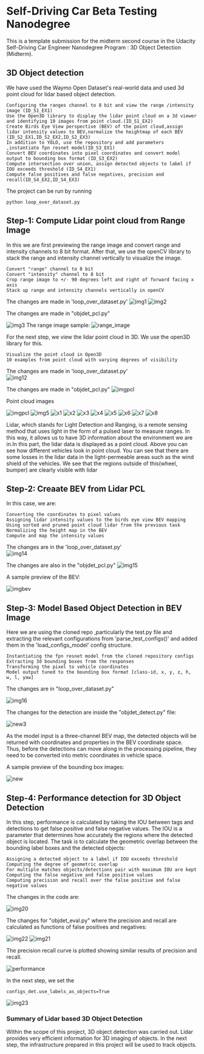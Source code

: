 # Self-Driving Car Beta Testing Nanodegree

This is a template submission for the midterm second course in the Udacity Self-Driving Car Engineer Nanodegree Program : 3D Object Detection (Midterm).

## 3D Object detection

We have used the Waymo Open Dataset's real-world data and used 3d point cloud for lidar based object detection.

    Configuring the ranges channel to 8 bit and view the range /intensity image (ID_S1_EX1)
    Use the Open3D library to display the lidar point cloud on a 3d viewer and identifying 10 images from point cloud.(ID_S1_EX2)
    Create Birds Eye View perspective (BEV) of the point cloud,assign lidar intensity values to BEV,normalize the heightmap of each BEV (ID_S2_EX1,ID_S2_EX2,ID_S2_EX3)
    In addition to YOLO, use the repository and add parameters ,instantiate fpn resnet model(ID_S3_EX1)
    Convert BEV coordinates into pixel coordinates and convert model output to bounding box format (ID_S3_EX2)
    Compute intersection over union, assign detected objects to label if IOU exceeds threshold (ID_S4_EX1)
    Compute false positives and false negatives, precision and recall(ID_S4_EX2,ID_S4_EX3)

The project can be run by running

``` 
python loop_over_dataset.py
```


## Step-1: Compute Lidar point cloud from Range Image

In this we are first previewing the range image and convert range and intensity channels to 8 bit format. After that, we use the openCV library to stack the range and intensity channel vertically to visualize the image.

    Convert "range" channel to 8 bit
    Convert "intensity" channel to 8 bit
    Crop range image to +/- 90 degrees left and right of forward facing x axis
    Stack up range and intensity channels vertically in openCV

The changes are made in 'loop_over_dataset.py'
<img src="img/1.png" alt="img1"/>
<img src="img/2.png" alt="img2"/>

The changes are made in "objdet_pcl.py"

<img src="img/show_range_image_func.png" alt="img3"/>
The range image sample:
<img src="img/range_image.png" alt="range_image"/>

For the next step, we view the lidar point cloud in 3D. We use the open3D library for this.

    Visualize the point cloud in Open3D
    10 examples from point cloud with varying degrees of visibility

The changes are made in 'loop_over_dataset.py' </br>
<img src="img/12.png" alt="img12"/>


The changes are made in "objdet_pcl.py" 
<img src="img/show_pcl_func.png" alt="imgpcl"/>

Point cloud images

<img src="img/pcl2.png" alt="imgpcl"/>

<img src="img/5.png" alt="img5"/>

<img src="img/x1.png" alt="x1"/>
<img src="img/x2.png" alt="x2"/>
<img src="img/x3.png" alt="x3"/>
<img src="img/x4.png" alt="x4"/>
<img src="img/x5.png" alt="x5"/>
<img src="img/x6.png" alt="x6"/>
<img src="img/x7.png" alt="x7"/>
<img src="img/x8.png" alt="x8"/>

Lidar, which stands for Light Detection and Ranging, is a remote sensing method that uses light in the form of a pulsed laser to measure ranges. In this way, it allows us to have 3D information about the environment we are in.In this part, the lidar data is displayed as a point cloud. Above you can see how different vehicles look in point cloud. You can see that there are some losses in the lidar data in the light-permeable areas such as the wind shield of the vehicles. We see that the regions outside of this(wheel, bumper) are clearly visible with lidar

## Step-2: Creaate BEV from Lidar PCL

In this case, we are:

    Converting the coordinates to pixel values
    Assigning lidar intensity values to the birds eye view BEV mapping
    Using sorted and pruned point cloud lidar from the previous task
    Normalizing the height map in the BEV
    Compute and map the intensity values

The changes are in the 'loop_over_dataset.py' </br>
<img src="img/14.png" alt="img14"/>

The changes are also in the "objdet_pcl.py"
<img src="img/15.png" alt="img15"/>

A sample preview of the BEV: </br>

<img src="img/bev_map.png" alt="imgbev"/>

## Step-3: Model Based Object Detection in BEV Image

Here we are using the cloned repo ,particularly the test.py file and extracting the relevant configurations from 'parse_test_configs()' and added them in the 'load_configs_model' config structure.

    Instantiating the fpn resnet model from the cloned repository configs
    Extracting 3d bounding boxes from the responses
    Transforming the pixel to vehicle coordinates
    Model output tuned to the bounding box format [class-id, x, y, z, h, w, l, yaw]

The changes are in "loop_over_dataset.py" </br>

<img src="img/16.png" alt="img16"/>

The changes for the detection are inside the "objdet_detect.py" file:

<img src="img/new3.png" alt="new3"/>

As the model input is a three-channel BEV map, the detected objects will be returned with coordinates and properties in the BEV coordinate space. Thus, before the detections can move along in the processing pipeline, they need to be converted into metric coordinates in vehicle space.

A sample preview of the bounding box images:  </br>

<img src="img/new.png" alt="new"/>

## Step-4: Performance detection for 3D Object Detection

In this step, performance is calculated by taking the IOU between tags and detections to get false positive and false negative values. The IOU is a parameter that determines how accurately the regions where the detected object is located. The task is to calculate the geometric overlap between the bounding label boxes and the detected objects:

    Assigning a detected object to a label if IOU exceeds threshold
    Computing the degree of geometric overlap
    For multiple matches objects/detections pair with maximum IOU are kept
    Computing the false negative and false positive values
    Computing precision and recall over the false positive and false negative values

The changes in the code are:

<img src="img/20.png" alt="img20"/>

The changes for "objdet_eval.py" where the precision and recall are calculated as functions of false positives and negatives:

<img src="img/22.png" alt="img22"/>

<img src="img/21.png" alt="img21"/>

The precision recall curve is plotted showing similar results of precision and recall.

<img src="img/performance.png" alt="performance"/>

In the next step, we set the <br/>
``` 
configs_det.use_labels_as_objects=True
``` 
<img src="img/23.png" alt="img23"/>

###  Summary of Lidar based 3D Object Detection

Within the scope of this project, 3D object detection was carried out. Lidar provides very efficient information for 3D imaging of objects. In the next step, the infrastructure prepared in this project will be used to track objects.


